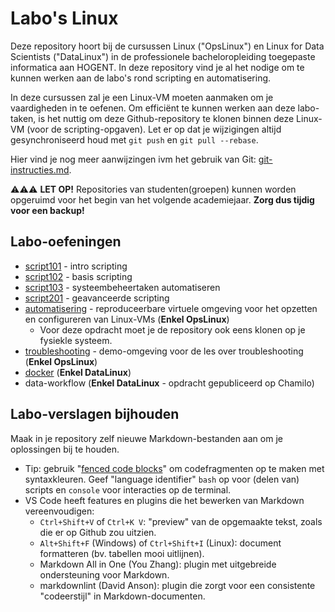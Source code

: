 # Labo's Linux

Deze repository hoort bij de cursussen Linux ("OpsLinux") en Linux for Data Scientists ("DataLinux") in de professionele bacheloropleiding toegepaste informatica aan HOGENT. In deze repository vind je al het nodige om te kunnen werken aan de labo's rond scripting en automatisering.

In deze cursussen zal je een Linux-VM moeten aanmaken om je vaardigheden in te oefenen. Om efficiënt te kunnen werken aan deze labo-taken, is het nuttig om deze Github-repository te klonen binnen deze Linux-VM (voor de scripting-opgaven). Let er op dat je wijzigingen altijd gesynchroniseerd houd met `git push` en `git pull --rebase`.

Hier vind je nog meer aanwijzingen ivm het gebruik van Git: [git-instructies.md](git-instructies.md).

⚠️⚠️⚠️ **LET OP!** Repositories van studenten(groepen) kunnen worden opgeruimd voor het begin van het volgende academiejaar. **Zorg dus tijdig voor een backup!**

## Labo-oefeningen

- [script101](script101/README.md) - intro scripting
- [script102](script102/README.md) - basis scripting
- [script103](script103/README.md) - systeembeheertaken automatiseren
- [script201](script201/README.md) - geavanceerde scripting
- [automatisering](automation/README.md) - reproduceerbare virtuele omgeving voor het opzetten en configureren van Linux-VMs (**Enkel OpsLinux**)
    - Voor deze opdracht moet je de repository ook eens klonen op je fysiekle systeem.
- [troubleshooting](troubleshooting/README.md) - demo-omgeving voor de les over troubleshooting (**Enkel OpsLinux**)
- [docker](dockerlab/assignment-containers.md) (**Enkel DataLinux**)
- data-workflow (**Enkel DataLinux** - opdracht gepubliceerd op Chamilo)

## Labo-verslagen bijhouden

Maak in je repository zelf nieuwe Markdown-bestanden aan om je oplossingen bij te houden.

- Tip: gebruik "[fenced code blocks](https://docs.github.com/en/get-started/writing-on-github/working-with-advanced-formatting/creating-and-highlighting-code-blocks)" om codefragmenten op te maken met syntaxkleuren. Geef "language identifier" `bash` op voor (delen van) scripts en `console` voor interacties op de terminal.
- VS Code heeft features en plugins die het bewerken van Markdown vereenvoudigen:
    - `Ctrl+Shift+V` of `Ctrl+K V`: "preview" van de opgemaakte tekst, zoals die er op Github zou uitzien.
    - `Alt+Shift+F` (Windows) of `Ctrl+Shift+I` (Linux): document formatteren (bv. tabellen mooi uitlijnen).
    - Markdown All in One (You Zhang): plugin met uitgebreide ondersteuning voor Markdown.
    - markdownlint (David Anson): plugin die zorgt voor een consistente "codeerstijl" in Markdown-documenten.
